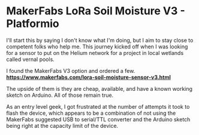 # MakerFabs LoRa Soil Moisture V3 - Platformio
I'll start this by saying I don't know what I'm doing, but I aim to stay close to competent folks who help me.  This journey kicked off when I was looking for a sensor to put on the Helium network for a project in local wetlands called vernal pools.

I found the MakerFabs V3 option and ordered a few.  
**https://www.makerfabs.com/lora-soil-moisture-sensor-v3.html**

The upside of them is they are cheap, available, and have a known working sketch on Arduino.  All of those remain true.

As an entry level geek, I got frustrated at the number of attempts it took to flash the device, which appears to be a combination of not using the MakerFabs suggested USB to serial/TTL converter and the Arduino sketch being right at the capacity limit of the device.
